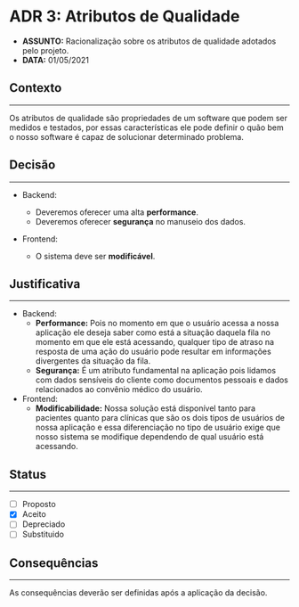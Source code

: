 # ADR 3: Atributos de Qualidade

- **ASSUNTO:** Racionalização sobre os atributos de qualidade adotados pelo projeto.
- **DATA:** 01/05/2021

## **Contexto**

---

Os atributos de qualidade são propriedades de um software que podem ser medidos e testados, por essas características ele pode definir o quão bem o nosso software é capaz de 
solucionar determinado problema.

## **Decisão**

---

- Backend:
  - Deveremos oferecer uma alta **performance**.
  - Deveremos oferecer **segurança** no manuseio dos dados.
  
- Frontend:
  - O sistema deve ser **modificável**.
  
## **Justificativa**
   
---
  
- Backend:
  - **Performance:** Pois no momento em que o usuário acessa a nossa aplicação ele deseja saber como está a situação daquela fila no momento em que ele está acessando, qualquer 
  tipo de atraso na resposta de uma ação do usuário pode resultar em informações divergentes da situação da fila.
  - **Segurança:**  É um atributo fundamental na aplicação pois lidamos com dados sensíveis do cliente como documentos pessoais e dados relacionados ao convênio médico do 
  usuário.
- Frontend:
  - **Modificabilidade:** Nossa solução está disponível tanto para pacientes quanto para clínicas que são os dois tipos de usuários de nossa aplicação e essa
  diferenciação no tipo de usuário exige que nosso sistema se modifique dependendo de qual usuário está acessando.
  
## **Status**

---

- [ ] Proposto
- [x] Aceito
- [ ] Depreciado
- [ ] Substituido

## **Consequências**

---

As consequências deverão ser definidas após a aplicação da decisão.
